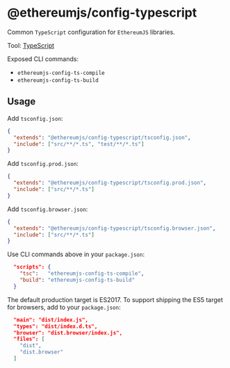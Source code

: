 # @ethereumjs/config-typescript

Common `TypeScript` configuration for `EthereumJS` libraries.

Tool: [TypeScript](https://www.typescriptlang.org/)

Exposed CLI commands:

- `ethereumjs-config-ts-compile`
- `ethereumjs-config-ts-build`

## Usage

Add `tsconfig.json`:

```json
{
  "extends": "@ethereumjs/config-typescript/tsconfig.json",
  "include": ["src/**/*.ts", "test/**/*.ts"]
}
```

Add `tsconfig.prod.json`:

```json
{
  "extends": "@ethereumjs/config-typescript/tsconfig.prod.json",
  "include": ["src/**/*.ts"]
}
```

Add `tsconfig.browser.json`:

```json
{
  "extends": "@ethereumjs/config-typescript/tsconfig.browser.json",
  "include": ["src/**/*.ts"]
}
```

Use CLI commands above in your `package.json`:

```json
  "scripts": {
    "tsc":   "ethereumjs-config-ts-compile",
    "build": "ethereumjs-config-ts-build"
  }
```

The default production target is ES2017. To support shipping the ES5 target for browsers, add to your `package.json`:

```json
  "main": "dist/index.js",
  "types": "dist/index.d.ts",
  "browser": "dist.browser/index.js",
  "files": [
    "dist",
    "dist.browser"
  ]
```
